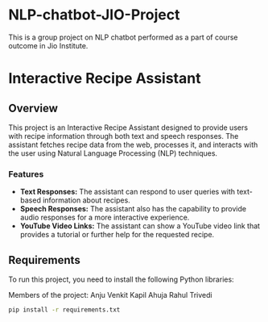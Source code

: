 # NLP-chatbot-JIO-Project
This is a group project on NLP chatbot performed as a part of course outcome in Jio Institute.

# Interactive Recipe Assistant

## Overview
This project is an Interactive Recipe Assistant designed to provide users with recipe information through both text and speech responses. The assistant fetches recipe data from the web, processes it, and interacts with the user using Natural Language Processing (NLP) techniques.

### Features
- **Text Responses:** The assistant can respond to user queries with text-based information about recipes.
- **Speech Responses:** The assistant also has the capability to provide audio responses for a more interactive experience.
- **YouTube Video Links:** The assistant can show a YouTube video link that provides a tutorial or further help for the requested recipe.

## Requirements
To run this project, you need to install the following Python libraries:

Members of the project:
Anju Venkit
Kapil Ahuja
Rahul Trivedi

```bash
pip install -r requirements.txt


